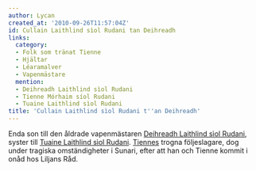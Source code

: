 ```yaml
---
author: Lycan
created_at: '2010-09-26T11:57:04Z'
id: Cullain Laithlind sìol Rudani tan Deihreadh
links:
  category:
  - Folk som tränat Tienne
  - Hjältar
  - Léaramalver
  - Vapenmästare
  mention:
  - Deihreadh Laithlind sìol Rudani
  - Tienne Mórhaim síol Rudani
  - Tuaine Laithlind sìol Rudani
title: 'Cullain Laithlind sìol Rudani t''an Deihreadh'
---
```


Enda son till den åldrade vapenmästaren [Deihreadh Laithlind sìol Rudani], syster till [Tuaine
Laithlind sìol Rudani]. [Tiennes] trogna följeslagare, dog under tragiska omständigheter i Sunari,
efter att han och Tienne kommit i onåd hos Liljans Råd.

  [Deihreadh Laithlind sìol Rudani]: Deihreadh_Laithlind_sìol_Rudani
  [Tuaine Laithlind sìol Rudani]: Tuaine_Laithlind_sìol_Rudani
  [Tiennes]: Tienne_Mórhaim_síol_Rudani